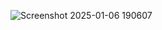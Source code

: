 ![Screenshot 2025-01-06 190607](https://github.com/user-attachments/assets/2f329519-851d-4475-8b3d-19037847b887)
